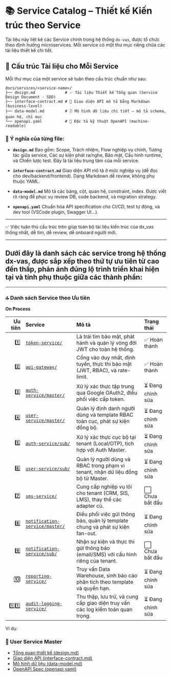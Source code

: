# 📚 Service Catalog – Thiết kế Kiến trúc theo Service

Tài liệu này liệt kê các Service chính trong hệ thống `dx-vas`, được tổ chức theo định hướng microservices. Mỗi service có một thư mục riêng chứa các tài liệu thiết kế chi tiết.

## 🧱 Cấu trúc Tài liệu cho Mỗi Service

Mỗi thư mục của một service sẽ tuân theo cấu trúc chuẩn như sau:

```plaintext
docs/services/<service-name>/
├── design.md             # ✅ Tài liệu Thiết kế Tổng quan (Service Design Document - SDD)
├── interface-contract.md # 📘 Giao diện API mô tả bằng Markdown (business-level)
├── data-model.md         # 🗄️ Mô hình dữ liệu chi tiết – mô tả schema, quan hệ, chỉ mục
└── openapi.yaml          # 📡 Đặc tả kỹ thuật OpenAPI (machine-readable)
```

### 📄 Ý nghĩa của từng file:

* **`design.md`**
  Bao gồm: Scope, Trách nhiệm, Flow nghiệp vụ chính, Tương tác giữa service, Các sự kiện phát ra/nghe, Bảo mật, Cấu hình runtime, và Chiến lược test. Đây là tài liệu trung tâm của mỗi service.

* **`interface-contract.md`**
  Giao diện API mô tả ở mức nghiệp vụ (dễ đọc cho dev/backend/frontend). Dạng Markdown dễ review, không phụ thuộc YAML.

* **`data-model.md`**
  Mô tả các bảng, cột, quan hệ, constraint, index. Được viết rõ ràng để phục vụ review DB, code backend, và migration strategy.

* **`openapi.yaml`**
  Chuẩn hóa API specification cho CI/CD, test tự động, và dev tool (VSCode plugin, Swagger UI…).

---

✅ Việc tuân thủ cấu trúc trên giúp toàn bộ tài liệu kiến trúc của dx\_vas thống nhất, dễ tìm, dễ review, dễ onboard người mới.

---

## Dưới đây là danh sách các **service trong hệ thống dx-vas**, được sắp xếp theo **thứ tự ưu tiên từ cao đến thấp**, phản ánh đúng lộ trình triển khai hiện tại và tính phụ thuộc giữa các thành phần:

---

### 🔝 **Danh sách Service theo Ưu tiên**

**On Process**

| Ưu tiên | Service | Mô tả | Trạng thái |
|---:|:---|:---|:---|
| 1️⃣ | [`token-service/`](./token-service/design.md) | Là trái tim bảo mật, phát hành và quản lý vòng đời JWT cho toàn hệ thống. | ✅ Hoàn thành |
| 2️⃣ | [`api-gateway/`](./api-gateway/design.md) | Cổng vào duy nhất, định tuyến, thực thi bảo mật (JWT, RBAC), và rate-limit. | ✅ Hoàn thành |
| 3️⃣ | [`auth-service/master/`](./auth-service/master/design.md) | Xử lý xác thực tập trung qua Google OAuth2, điều phối việc cấp token. | ⏳ Đang chỉnh sửa |
| 4️⃣ | [`user-service/master/`](./user-service/master/design.md) | Quản lý định danh người dùng và template RBAC toàn cục, phát sự kiện đồng bộ. | ⏳ Đang chỉnh sửa |
| 5️⃣ | [`auth-service/sub/`](./auth-service/sub/design.md) | Xử lý xác thực cục bộ tại tenant (Local/OTP), tích hợp với Auth Master. | ⏳ Đang chỉnh sửa |
| 6️⃣ | [`user-service/sub/`](./user-service/sub/design.md) | Quản lý người dùng và RBAC trong phạm vi tenant, nhận dữ liệu đồng bộ từ Master. | ⏳ Đang chỉnh sửa |
| 7️⃣ | [`sms-service/`](./sms-service/design.md) | Cung cấp nghiệp vụ lõi cho tenant (CRM, SIS, LMS), thay thế các adapter cũ. | ⬜ Chưa bắt đầu |
| 8️⃣ | [`notification-service/master/`](./notification-service/master/design.md) | Điều phối việc gửi thông báo, quản lý template chung và phát sự kiện fan-out. | ⏳ Đang chỉnh sửa |
| 9️⃣ | [`notification-service/sub/`](./notification-service/sub/design.md) | Nhận sự kiện và thực thi gửi thông báo (email/SMS) với cấu hình riêng của tenant. | ⬜ Chưa bắt đầu |
| 🔟 | [`reporting-service/`](./reporting-service/design.md) | Truy vấn Data Warehouse, sinh báo cáo phân tích theo template và quyền hạn. | ⏳ Đang chỉnh sửa |
| 1️⃣1️⃣| [`audit-logging-service/`](./audit-logging-service/design.md) | Thu thập, lưu trữ, và cung cấp giao diện truy vấn các log kiểm toán quan trọng. | ⏳ Đang chỉnh sửa |

Ví dụ:

### 🧠 User Service Master

- [Tổng quan thiết kế (design.md)](./user-service/master/design.md)
- [Giao diện API (interface-contract.md)](./user-service/master/interface-contract.md)
- [Mô hình dữ liệu (data-model.md)](./user-service/master/data-model.md)
- [OpenAPI Spec (openapi.yaml)](./user-service/master/openapi.yaml)
